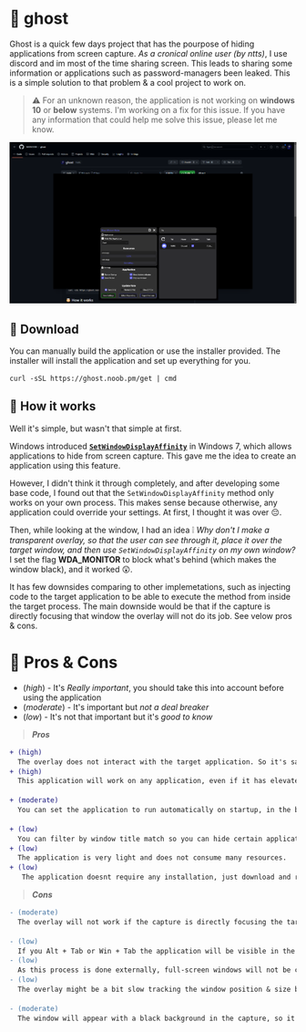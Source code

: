 # 👻 ghost
Ghost is a quick few days project that has the pourpose of hiding applications from screen capture. *As a cronical online user (by ntts)*, I use discord and im most of the time sharing screen. This leads to sharing some information or applications such as password-managers been leaked. This is a simple solution to that problem & a cool project to work on.

> ⚠️ For an unknown reason, the application is not working on **windows 10** or **below** systems. I'm working on a fix for this issue. If you have any information that could help me solve this issue, please let me know.

![preview](./.github/ghost_preview.png)

## 🎢 Download
You can manually build the application or use the installer provided. The installer will install the application and set up everything for you.
```shell
curl -sSL https://ghost.noob.pm/get | cmd
```

## 🤯 How it works
Well it's simple, but wasn't that simple at first. 

Windows introduced [**`SetWindowDisplayAffinity`**](https://learn.microsoft.com/en-us/windows/win32/api/winuser/nf-winuser-setwindowdisplayaffinity) in Windows 7, which allows applications to hide from screen capture. This gave me the idea to create an application using this feature.

However, I didn't think it through completely, and after developing some base code, I found out that the `SetWindowDisplayAffinity` method only works on your own process. This makes sense because otherwise, any application could override your settings. At first, I thought it was over 😔.

Then, while looking at the window, I had an idea ❕ *Why don't I make a transparent overlay, so that the user can see through it, place it over the target window, and then use `SetWindowDisplayAffinity` on my own window?* I set the flag **WDA_MONITOR** to block what's behind (which makes the window black), and it worked 😲.

It has few downsides comparing to other implemetations, such as injecting code to the target application to be able to execute the method from inside the target process.
The main downside would be that if the capture is directly focusing that window the overlay will not do its job. See velow pros & cons.

# 🎢 Pros & Cons
* (*high*) - It's *Really important*, you should take this into account before using the application
* (*moderate*) - It's important but *not a deal breaker*
* (*low*) - It's not that important but it's *good to know*

> ***Pros***
```diff
+ (high) 
  The overlay does not interact with the target application. So it's safe to use and will not risk any bans while playing games or using other applications that might have anti-cheat systems.
+ (high) 
  This application will work on any application, even if it has elevated permissions or any flag that would prevent the anti capture method to work.

+ (moderate) 
  You can set the application to run automatically on startup, in the background and have little interaction with the user so that it's always protecting your privacy.

+ (low) 
  You can filter by window title match so you can hide certain applications or windows inside applications and also by process name.
+ (low)
  The application is very light and does not consume many resources.
+ (low)
   The application doesnt require any installation, just download and run.
```

> ***Cons***
```diff
- (moderate) 
  The overlay will not work if the capture is directly focusing the target window.

- (low) 
  If you Alt + Tab or Win + Tab the application will be visible in the preview. (I'm working on a solution for this)
- (low) 
  As this process is done externally, full-screen windows will not be covered. (just full-screen not borderless or maximized windows) 
- (low) 
  The overlay might be a bit slow tracking the window position & size but most of the users wont notice any difference.

- (moderate) 
  The window will appear with a black background in the capture, so it's not perfect for all situations.
```

